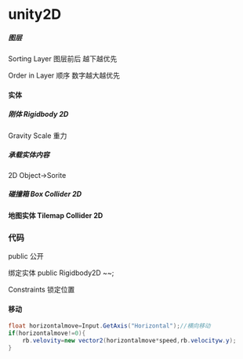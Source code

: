 # unity2D

##### 图层

Sorting Layer 图层前后 越下越优先

Order in Layer 顺序 数字越大越优先

#### 实体

##### 刚体 Rigidbody 2D

Gravity Scale 重力



##### 承载实体内容

2D Object→Sorite

##### 碰撞箱 Box Collider 2D



#### 地图实体 Tilemap Collider 2D



### 代码

public 公开

绑定实体 public Rigidbody2D ~~;

Constraints 锁定位置

#### 移动



```c#
float horizontalmove=Input.GetAxis("Horizontal");//横向移动
if(horizontalmove!=0){
    rb.velovity=new vector2(horizontalmove*speed,rb.velocityw.y);
}
```

